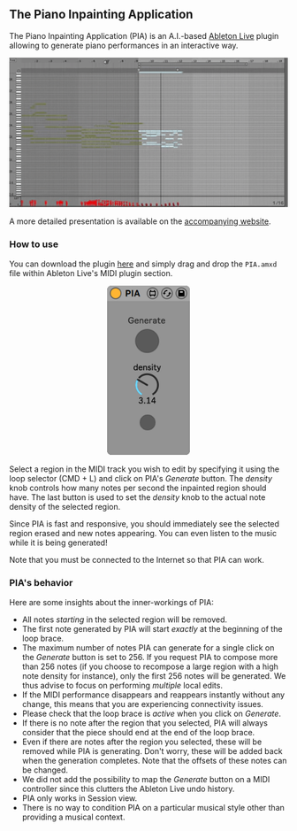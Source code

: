 ## The Piano Inpainting Application
The Piano Inpainting Application (PIA) is an A.I.-based [Ableton Live](https://www.ableton.com/en/live/) plugin allowing to generate piano performances in an interactive way.

<p align="center">
<img src="docs/resources/pia_generation.gif" width="700"/>
</p>

A more detailed presentation is available on the [accompanying website](https://qhpzsefhy.github.io/pia/).


### How to use
You can download the plugin [here](https://github.com/qhpzsefhy/pia/raw/master/releases/PIA.amxd) and simply drag and drop the `PIA.amxd` file within Ableton Live's  MIDI plugin section. 

<p align="center">
<img src="docs/resources/pia.png" alt="drawing" width="150"/>
</p>

Select a region in the MIDI track you wish to edit by specifying it using the loop selector (CMD + L) and click on PIA's *Generate* button. The *density* knob controls how many notes per second the inpainted region should have. The last button is used to set the *density* knob to the actual note density of the selected region.

Since PIA is fast and responsive, you should immediately see the selected region erased and new notes appearing. You can even listen to the music while it is being generated!

Note that you must be connected to the Internet so that PIA can work.

### PIA's behavior
Here are some insights about the inner-workings of PIA:
- All notes *starting* in the selected region will be removed.
- The first note generated by PIA will start *exactly* at the beginning of the loop brace.
- The maximum number of notes PIA can generate for a single click on the *Generate* button is set to 256. If you request PIA to compose more than 256 notes (if you choose to recompose a large region with a high note density for instance), only the first 256 notes will be generated. We thus advise to focus on performing *multiple* local edits.
- If the MIDI performance disappears and reappears instantly without any change, this means that you are experiencing connectivity issues.
- Please check that the loop brace is *active* when you click on *Generate*.
- If there is no note after the region that you selected, PIA will always consider that the piece should end at the end of the loop brace.
- Even if there are notes after the region you selected, these will be removed while PIA is generating. Don't worry, these will be added back when the generation completes. Note that the offsets of these notes can be changed.
- We did not add the possibility to map the *Generate* button on a MIDI controller since this clutters the Ableton Live undo history.
- PIA only works in Session view.
- There is no way to condition PIA on a particular musical style other than providing a musical context.